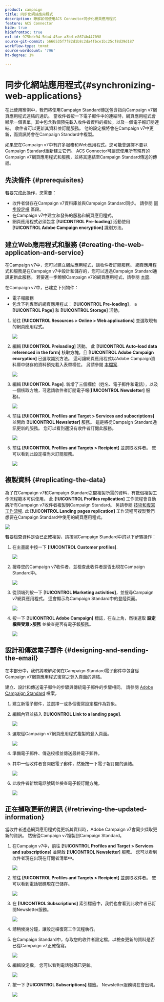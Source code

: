 ```yaml
---
product: campaign
title: 同步化網站應用程式
description: 瞭解如何使用ACS Connector同步化網頁應用程式
feature: ACS Connector
hide: true
hidefromtoc: true
exl-id: 975bdc94-5da4-45ae-a3bd-e8674b447098
source-git-commit: b666535f7f82d1b8c2da4fbce1bc25cf8d39d187
workflow-type: tm+mt
source-wordcount: '796'
ht-degree: 1%

---
```


# 同步化網站應用程式{#synchronizing-web-applications}



在此使用案例中，我們將使用Campaign Standard傳送包含指向Campaign v7網頁應用程式連結的通訊。 當收件者按一下電子郵件中的連結時，網頁應用程式會顯示一個表單，其中包含數個預先載入收件者資料的欄位，以及一個電子報訂閱連結。 收件者可以更新其資料並訂閱服務。 他的設定檔將會在Campaign v7中更新，而資訊將會在Campaign Standard中複製。

如果您在Campaign v7中有許多服務和Web應用程式，您可能會選擇不要以Campaign Standard重新建立它們。 ACS Connector可讓您使用所有現有的Campaign v7網頁應用程式和服務，並將其連結至Campaign Standard傳送的傳遞。

## 先決條件 {#prerequisites}

若要完成此操作，您需要：

* 收件者儲存在Campaign v7資料庫並與Campaign Standard同步。 請參閱 [同步設定檔](../../integrations/using/synchronizing-profiles.md) 區段。
* 在Campaign v7中建立和發佈的服務和網頁應用程式。
* 網頁應用程式必須包含 **[!UICONTROL Pre-loading]** 活動使用 **[!UICONTROL Adobe Campaign encryption]** 識別方法。

## 建立Web應用程式和服務 {#creating-the-web-application-and-service}

在Campaign v7中，您可以建立網站應用程式，讓收件者訂閱服務。 網頁應用程式和服務是在Campaign v7中設計和儲存的，您可以透過Campaign Standard通訊更新此服務。 若要進一步瞭解Campaign v7的網頁應用程式，請參閱 [本節](../../web/using/adding-fields-to-a-web-form.md#subscription-checkboxes).

在Campaign v7中，已建立下列物件：

* 電子報服務
* 包含下列專案的網頁應用程式： **[!UICONTROL Pre-loading]**， a **[!UICONTROL Page]** 和 **[!UICONTROL Storage]** 活動。

1. 前往 **[!UICONTROL Resources > Online > Web applications]** 並選取現有的網頁應用程式。

   ![](assets/acs_connect_lp_2.png)

1. 編輯 **[!UICONTROL Preloading]** 活動。 此 **[!UICONTROL Auto-load data referenced in the form]** 核取方塊，且 **[!UICONTROL Adobe Campaign encryption]** 已選取識別方法。 這可讓網頁應用程式以Adobe Campaign資料庫中儲存的資料預先載入表單欄位。 另請參閱 [本檔案](../../web/using/publishing-a-web-form.md#pre-loading-the-form-data).

   ![](assets/acs_connect_lp_4.png)

1. 編輯 **[!UICONTROL Page]**. 新增了三個欄位（姓名、電子郵件和電話），以及一個核取方塊，可邀請收件者訂閱電子報(**[!UICONTROL Newsletter]** 服務)。

   ![](assets/acs_connect_lp_3.png)

1. 前往 **[!UICONTROL Profiles and Target > Services and subscriptions]** 並開啟 **[!UICONTROL Newsletter]** 服務。 這是將從Campaign Standard通訊更新的服務。 您可以看到還沒有收件者訂閱此服務。

   ![](assets/acs_connect_lp_5.png)

1. 前往 **[!UICONTROL Profiles and Targets > Recipient]** 並選取收件者。 您可以看到此設定檔尚未訂閱服務。

   ![](assets/acs_connect_lp_6.png)

## 複製資料 {#replicating-the-data}

為了在Campaign v7和Campaign Standard之間複製所需的資料，有數個複製工作流程範本可供使用。 此 **[!UICONTROL Profiles replication]** 工作流程會自動將所有Campaign v7收件者複製到Campaign Standard。 另請參閱 [技術和復寫工作流程](../../integrations/using/acs-connector-principles-and-data-cycle.md#technical-and-replication-workflows). 此 **[!UICONTROL Landing pages replication]** 工作流程可複製我們想要在Campaign Standard中使用的網頁應用程式。

![](assets/acs_connect_lp_1.png)

若要檢查資料是否已正確複製，請按照Campaign Standard中的以下步驟操作：

1. 在主畫面中按一下 **[!UICONTROL Customer profiles]**.

   ![](assets/acs_connect_lp_7.png)

1. 搜尋您的Campaign v7收件者，並檢查此收件者是否出現在Campaign Standard中。

   ![](assets/acs_connect_lp_8.png)

1. 從頂端列按一下 **[!UICONTROL Marketing activities]**，並搜尋Campaign v7網頁應用程式。 這會顯示為Campaign Standard中的登陸頁面。

   ![](assets/acs_connect_lp_9.png)

1. 按一下 **[!UICONTROL Adobe Campaign]** 標誌，在左上角，然後選取 **設定檔與受眾>服務** 並檢查是否有電子報服務。

   ![](assets/acs_connect_lp_10.png)

## 設計和傳送電子郵件 {#designing-and-sending-the-email}

在本部分中，我們將瞭解如何在Campaign Standard電子郵件中包含從Campaign v7網頁應用程式復寫之登入頁面的連結。

建立、設計和傳送電子郵件的步驟與傳統電子郵件的步驟相同。 請參閱 [Adobe Campaign Standard](https://experienceleague.adobe.com/docs/campaign-standard/using/campaign-standard-home.html?lang=zh-Hant) 檔案。

1. 建立新電子郵件，並選擇一或多個復寫設定檔作為對象。
1. 編輯內容並插入 **[!UICONTROL Link to a landing page]**.

   ![](assets/acs_connect_lp_12.png)

1. 選取從Campaign v7網頁應用程式複製的登入頁面。

   ![](assets/acs_connect_lp_13.png)

1. 準備電子郵件、傳送校樣並傳送最終電子郵件。
1. 其中一個收件者會開啟電子郵件，然後按一下電子報訂閱的連結。

   ![](assets/acs_connect_lp_14.png)

1. 此收件者新增電話號碼並檢查電子報訂閱方塊。

   ![](assets/acs_connect_lp_15.png)

## 正在擷取更新的資訊 {#retrieving-the-updated-information}

當收件者透過網頁應用程式從更新其資料時，Adobe Campaign v7會同步擷取更新的資訊。 然後從Campaign v7複製到Campaign Standard。

1. 在Campaign v7中，前往 **[!UICONTROL Profiles and Target > Services and subscriptions]** 並開啟 **[!UICONTROL Newsletter]** 服務。 您可以看到收件者現在出現在訂閱者清單中。

   ![](assets/acs_connect_lp_16.png)

1. 前往 **[!UICONTROL Profiles and Targets > Recipient]** 並選取收件者。 您可以看到電話號碼現在已儲存。

   ![](assets/acs_connect_lp_17.png)

1. 在 **[!UICONTROL Subscriptions]** 索引標籤中，我們也會看到此收件者已訂閱Newsletter服務。

   ![](assets/acs_connect_lp_18.png)

1. 請稍候幾分鐘，讓設定檔復寫工作流程執行。
1. 在Campaign Standard中，存取您的收件者設定檔，以檢查更新的資料是否已從Campaign v7正確復寫。

   ![](assets/acs_connect_lp_19.png)

1. 編輯設定檔。 您可以看到電話號碼已更新。

   ![](assets/acs_connect_lp_20.png)

1. 按一下 **[!UICONTROL Subscriptions]** 標籤。 Newsletter服務現在會出現。

   ![](assets/acs_connect_lp_21.png)
